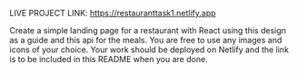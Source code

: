 LIVE PROJECT LINK: https://restauranttask1.netlify.app


Create a simple landing page for a restaurant with React using this design as a guide and this api for the meals. You are free to use any images and icons of your choice. Your work should be deployed on Netlify and the link is to be included in this README when you are done.
